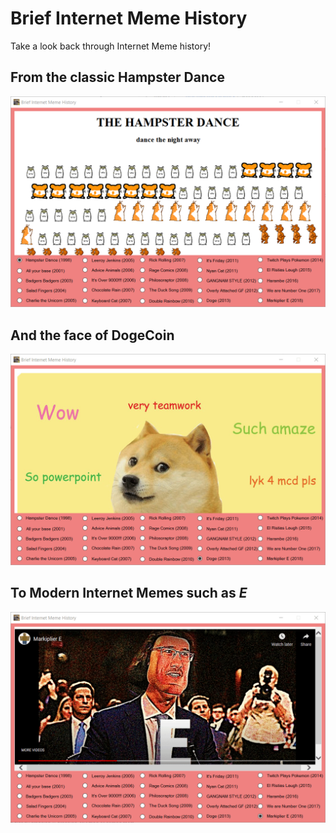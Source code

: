# Brief Internet Meme History

Take a look back through Internet Meme history!

## From the classic Hampster Dance 

![hampster](https://github.com/Noah670/BriefMemeHistory/blob/master/screens/HampsterDanceMeme.gif)

## And the face of DogeCoin

![DogeCoin](https://github.com/Noah670/BriefMemeHistory/blob/master/screens/DogeCoin.gif)

## To Modern Internet Memes such as _*E*_

![Markiplier](https://github.com/Noah670/BriefMemeHistory/blob/master/screens/MarkiplierE.gif)


